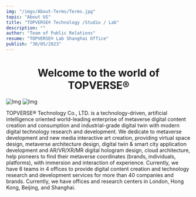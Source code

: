 ```yaml
---
img: "/imgs/About-Terms/Terms.jpg"
topic: "About US"
title: "TOPVERSE® Technology /Studio / Lab"
description: ""
author: "Team of Public Relations"
resume: "TOPVERSE® Lab Shanghai Office"
publish: "30/05/2023"
---
```

<div style="text-align: center">
<h1> Welcome to the world of TOPVERSE® </h1> </div>

![Img](/imgs/About-Teams/Banner.jpg)
![Img](/imgs/About-Teams/location.jpg)

TOPVERSE® Technology Co., LTD. is a technology-driven, artificial intelligence oriented world-leading enterprise of metaverse digital content creation and consumption and industrial-grade digital twin with modern digital technology research and development. We dedicate to metaverse development and new media interactive art creation, providing virtual space design, metaverse architecture design, digital twin & smart city application development and AR/VR/XR/MR digital hologram design, cloud architecture, help pioneers to find their metaverse coordinates (brands, individuals, platforms), with immersion and interaction of experience. Currently, we have 6 teams in 4 offices to provide digital content creation and technology research and development services for more than 40 companies and brands. Currently, we have offices and research centers in London, Hong Kong, Beijing, and Shanghai.
